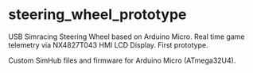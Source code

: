 # steering_wheel_prototype
USB Simracing Steering Wheel based on Arduino Micro. Real time game telemetry via NX4827T043 HMI LCD Display. First prototype.

Custom SimHub files and firmware for Arduino Micro (ATmega32U4).
